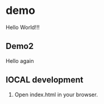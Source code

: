 # demo

Hello World!!!

## Demo2

Hello again

## lOCAL development

1. Open index.html in your browser.
